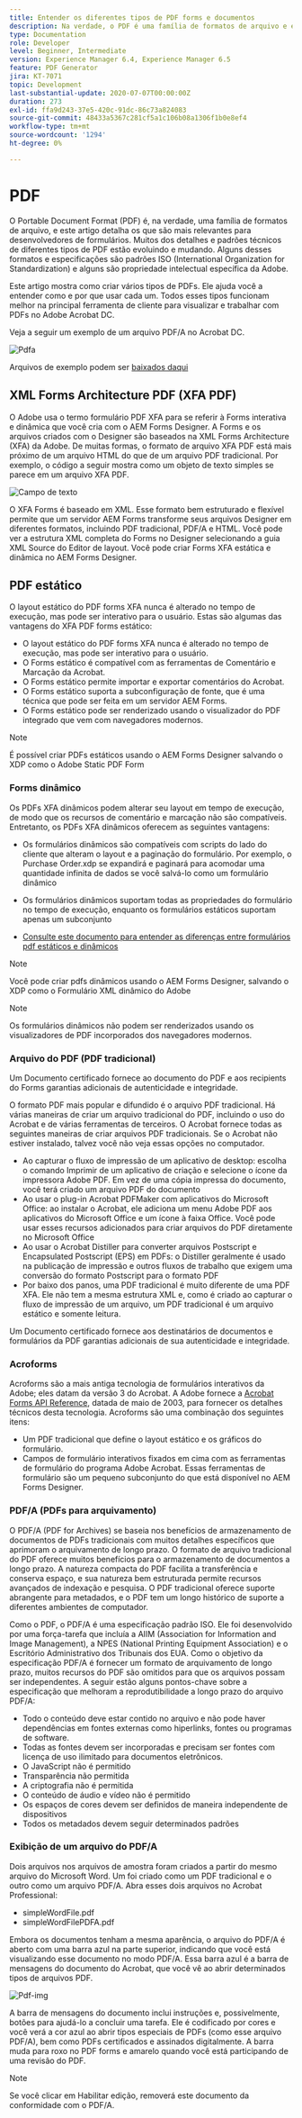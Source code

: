 ```yaml
---
title: Entender os diferentes tipos de PDF forms e documentos
description: Na verdade, o PDF é uma família de formatos de arquivo e este artigo descreve os tipos de PDFs importantes e relevantes para os desenvolvedores de formulários.
type: Documentation
role: Developer
level: Beginner, Intermediate
version: Experience Manager 6.4, Experience Manager 6.5
feature: PDF Generator
jira: KT-7071
topic: Development
last-substantial-update: 2020-07-07T00:00:00Z
duration: 273
exl-id: ffa9d243-37e5-420c-91dc-86c73a824083
source-git-commit: 48433a5367c281cf5a1c106b08a1306f1b0e8ef4
workflow-type: tm+mt
source-wordcount: '1294'
ht-degree: 0%

---
```


# PDF

O Portable Document Format (PDF) é, na verdade, uma família de formatos de arquivo, e este artigo detalha os que são mais relevantes para desenvolvedores de formulários. Muitos dos detalhes e padrões técnicos de diferentes tipos de PDF estão evoluindo e mudando. Alguns desses formatos e especificações são padrões ISO (International Organization for Standardization) e alguns são propriedade intelectual específica da Adobe.

Este artigo mostra como criar vários tipos de PDFs. Ele ajuda você a entender como e por que usar cada um. Todos esses tipos funcionam melhor na principal ferramenta de cliente para visualizar e trabalhar com PDFs no Adobe Acrobat DC.

Veja a seguir um exemplo de um arquivo PDF/A no Acrobat DC.

![Pdfa](assets/pdfa-file-in-acrobat.png)

Arquivos de exemplo podem ser [baixados daqui](assets/pdf-file-types.zip)

## XML Forms Architecture PDF (XFA PDF)

O Adobe usa o termo formulário PDF XFA para se referir à Forms interativa e dinâmica que você cria com o AEM Forms Designer. A Forms e os arquivos criados com o Designer são baseados na XML Forms Architecture (XFA) da Adobe. De muitas formas, o formato de arquivo XFA PDF está mais próximo de um arquivo HTML do que de um arquivo PDF tradicional. Por exemplo, o código a seguir mostra como um objeto de texto simples se parece em um arquivo XFA PDF.

![Campo de texto](assets/text-field.JPG)

O XFA Forms é baseado em XML. Esse formato bem estruturado e flexível permite que um servidor AEM Forms transforme seus arquivos Designer em diferentes formatos, incluindo PDF tradicional, PDF/A e HTML. Você pode ver a estrutura XML completa do Forms no Designer selecionando a guia XML Source do Editor de layout. Você pode criar Forms XFA estática e dinâmica no AEM Forms Designer.

## PDF estático

O layout estático do PDF forms XFA nunca é alterado no tempo de execução, mas pode ser interativo para o usuário. Estas são algumas das vantagens do XFA PDF forms estático:

* O layout estático do PDF forms XFA nunca é alterado no tempo de execução, mas pode ser interativo para o usuário.
* O Forms estático é compatível com as ferramentas de Comentário e Marcação da Acrobat.
* O Forms estático permite importar e exportar comentários do Acrobat.
* O Forms estático suporta a subconfiguração de fonte, que é uma técnica que pode ser feita em um servidor AEM Forms.
* O Forms estático pode ser renderizado usando o visualizador do PDF integrado que vem com navegadores modernos.

>[!NOTE]
>
> É possível criar PDFs estáticos usando o AEM Forms Designer salvando o XDP como o Adobe Static PDF Form



### Forms dinâmico

Os PDFs XFA dinâmicos podem alterar seu layout em tempo de execução, de modo que os recursos de comentário e marcação não são compatíveis. Entretanto, os PDFs XFA dinâmicos oferecem as seguintes vantagens:

* Os formulários dinâmicos são compatíveis com scripts do lado do cliente que alteram o layout e a paginação do formulário. Por exemplo, o Purchase Order.xdp se expandirá e paginará para acomodar uma quantidade infinita de dados se você salvá-lo como um formulário dinâmico
* Os formulários dinâmicos suportam todas as propriedades do formulário no tempo de execução, enquanto os formulários estáticos suportam apenas um subconjunto

* [Consulte este documento para entender as diferenças entre formulários pdf estáticos e dinâmicos](https://experienceleague.adobe.com/docs/experience-manager-learn/forms/document-services/pdf-forms-and-documents.html?lang=pt-BR#:~:text=Dynamic%20forms%20support%20all%20the,forms%20support%20only%20a%20subset)

>[!NOTE]
>
> Você pode criar pdfs dinâmicos usando o AEM Forms Designer, salvando o XDP como o Formulário XML dinâmico do Adobe

>[!NOTE]
>
> Os formulários dinâmicos não podem ser renderizados usando os visualizadores de PDF incorporados dos navegadores modernos.

### Arquivo do PDF (PDF tradicional)

Um Documento certificado fornece ao documento do PDF e aos recipients do Forms garantias adicionais de autenticidade e integridade.

O formato PDF mais popular e difundido é o arquivo PDF tradicional. Há várias maneiras de criar um arquivo tradicional do PDF, incluindo o uso do Acrobat e de várias ferramentas de terceiros. O Acrobat fornece todas as seguintes maneiras de criar arquivos PDF tradicionais. Se o Acrobat não estiver instalado, talvez você não veja essas opções no computador.

* Ao capturar o fluxo de impressão de um aplicativo de desktop: escolha o comando Imprimir de um aplicativo de criação e selecione o ícone da impressora Adobe PDF. Em vez de uma cópia impressa do documento, você terá criado um arquivo PDF do documento
* Ao usar o plug-in Acrobat PDFMaker com aplicativos do Microsoft Office: ao instalar o Acrobat, ele adiciona um menu Adobe PDF aos aplicativos do Microsoft Office e um ícone à faixa Office. Você pode usar esses recursos adicionados para criar arquivos do PDF diretamente no Microsoft Office
* Ao usar o Acrobat Distiller para converter arquivos Postscript e Encapsulated Postscript (EPS) em PDFs: o Distiller geralmente é usado na publicação de impressão e outros fluxos de trabalho que exigem uma conversão do formato Postscript para o formato PDF
* Por baixo dos panos, uma PDF tradicional é muito diferente de uma PDF XFA. Ele não tem a mesma estrutura XML e, como é criado ao capturar o fluxo de impressão de um arquivo, um PDF tradicional é um arquivo estático e somente leitura.

Um Documento certificado fornece aos destinatários de documentos e formulários da PDF garantias adicionais de sua autenticidade e integridade.

### Acroforms

Acroforms são a mais antiga tecnologia de formulários interativos da Adobe; eles datam da versão 3 do Acrobat. A Adobe fornece a [Acrobat Forms API Reference](assets/FormsAPIReference.pdf), datada de maio de 2003, para fornecer os detalhes técnicos desta tecnologia. Acroforms são uma combinação dos
seguintes itens:

* Um PDF tradicional que define o layout estático e os gráficos do formulário.
* Campos de formulário interativos fixados em cima com as ferramentas de formulário do programa Adobe Acrobat. Essas ferramentas de formulário são um pequeno subconjunto do que está disponível no AEM Forms Designer.

### PDF/A (PDFs para arquivamento)

O PDF/A (PDF for Archives) se baseia nos benefícios de armazenamento de documentos de PDFs tradicionais com muitos detalhes específicos que aprimoram o arquivamento de longo prazo. O formato de arquivo tradicional do PDF oferece muitos benefícios para o armazenamento de documentos a longo prazo. A natureza compacta do PDF facilita a transferência e conserva espaço, e sua natureza bem estruturada permite recursos avançados de indexação e pesquisa. O PDF tradicional oferece suporte abrangente para metadados, e o PDF tem um longo histórico de suporte a diferentes ambientes de computador.

Como o PDF, o PDF/A é uma especificação padrão ISO. Ele foi desenvolvido por uma força-tarefa que incluía a AIIM (Association for Information and Image Management), a NPES (National Printing Equipment Association) e o Escritório Administrativo dos Tribunais dos EUA. Como o objetivo da especificação PDF/A é fornecer um formato de arquivamento de longo prazo, muitos recursos do PDF são omitidos para que os arquivos possam ser independentes. A seguir estão alguns pontos-chave sobre a especificação que melhoram a reprodutibilidade a longo prazo do arquivo PDF/A:

* Todo o conteúdo deve estar contido no arquivo e não pode haver dependências em fontes externas como hiperlinks, fontes ou programas de software.
* Todas as fontes devem ser incorporadas e precisam ser fontes com licença de uso ilimitado para documentos eletrônicos.
* O JavaScript não é permitido
* Transparência não permitida
* A criptografia não é permitida
* O conteúdo de áudio e vídeo não é permitido
* Os espaços de cores devem ser definidos de maneira independente de dispositivos
* Todos os metadados devem seguir determinados padrões

### Exibição de um arquivo do PDF/A

Dois arquivos nos arquivos de amostra foram criados a partir do mesmo arquivo do Microsoft Word. Um foi criado como um PDF tradicional e o outro como um arquivo PDF/A. Abra esses dois arquivos no Acrobat Professional:

* simpleWordFile.pdf
* simpleWordFilePDFA.pdf

Embora os documentos tenham a mesma aparência, o arquivo do PDF/A é aberto com uma barra azul na parte superior, indicando que você está visualizando esse documento no modo PDF/A. Essa barra azul é a barra de mensagens do documento do Acrobat, que você vê ao abrir determinados tipos de arquivos PDF.

![Pdf-img](assets/pdfa-message.png)

A barra de mensagens do documento inclui instruções e, possivelmente, botões para ajudá-lo a concluir uma tarefa. Ele é codificado por cores e você verá a cor azul ao abrir tipos especiais de PDFs (como esse arquivo PDF/A), bem como PDFs certificados e assinados digitalmente. A barra muda para roxo no PDF forms e amarelo quando você está participando de uma revisão do PDF.

>[!NOTE]
>
> Se você clicar em Habilitar edição, removerá este documento da conformidade com o PDF/A.
